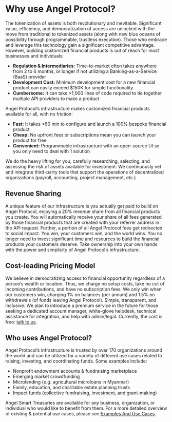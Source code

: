 # Why use Angel Protocol?

The tokenization of assets is both revolutionary and inevitable. Significant value, efficiency, and democratization of access are unlocked with the move from traditional to tokenized assets (along with new blue oceans of possibility through programmable, trustless execution). Those who embrace and leverage this technology gain a significant competitive advantage. However, building customized financial products is out of reach for most businesses and individuals:

- **Regulation & Intermediaries:** Time-to-market often takes anywhere from 2 to 6 months, or longer if not utilizing a Banking-as-a-Service (BaaS) provider
- **Development Cost:** Minimum development cost for a new financial product can easily exceed $150K for simple functionality
- **Cumbersome:** It can take >1,000 lines of code required to tie together multiple API providers to make a product

Angel Protocol’s infrastructure makes customized financial products available for all, with no friction:

- **Fast:** It takes <60 min to configure and launch a 100% bespoke financial product
- **Cheap:** No upfront fees or subscriptions mean you can launch your product for free
- **Convenient:** Programmable infrastructure with an open-source UI so you only need to deal with 1 solution

We do the heavy lifting for you, carefully researching, selecting, and assessing the risk of assets available for investment. We continuously vet and integrate third-party tools that support the operations of decentralized organizations (payroll, accounting, project management, etc.)

## Revenue Sharing

A unique feature of our infrastructure is you actually get paid to build on Angel Protocol, enjoying a 20% revenue share from all financial products you create. You will automatically receive your share of all fees generated by those financial products that are created with your referrer address in the API request. Further, a portion of all Angel Protocol fees get redirected to social impact. You win, your customers win, and the world wins.
You no longer need to invest significant time and resources to build the financial products your customers deserve. Take ownership into your own hands with the power and simplicity of Angel Protocol’s infrastructure.

## Cost-leading Pricing Model

We believe in democratizing access to financial opportunity regardless of a person’s wealth or location. Thus, we charge no setup costs, take no cut of incoming contributions, and have no subscription fees. We only win when our customers win, charging 1% on balances (per annum) and 1.5% on withdrawals (of funds leaving Angel Protocol). Simple, transparent, and inclusive.
We plan to introduce a premium service in the future for those seeking a dedicated account manager, white-glove helpdesk, technical assistance for integration, and help with admin/legal. Currently, the cost is free: <a href="https://angelprotocol.io/talk-to-us/" target="blank">talk to us</a>.

## Who uses Angel Protocol?

Angel Protocol’s infrastructure is trusted by over 170 organizations around the world and can be utilized for a variety of different use cases related to raising, investing, and coordinating funds. Some examples include: 

- Nonprofit endowment accounts & fundraising marketplace
- Emerging market crowdfunding 
- Microlending (e.g. agricultural microloans in Myanmar)
- Family, education, and charitable estate planning trusts
- Impact funds (collective fundraising, investment, and grant-making)

Angel Smart Treasuries are available for any business, organization, or individual who would like to benefit from them. For a more detailed overview of existing & potential use cases, please see [Examples And Use Cases](../examples/main.md).